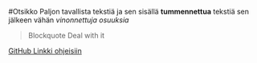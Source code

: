 #Otsikko
Paljon tavallista tekstiä ja sen sisällä **tummennettua** tekstiä
sen jälkeen vähän *vinonnettuja osuuksia*
> Blockquote
> Deal with it

[GitHub Linkki ohjeisiin](https://github.com/kapistelijaJami/otm2016/blob/master/dokumentointi/kaytto-ohje.md)
